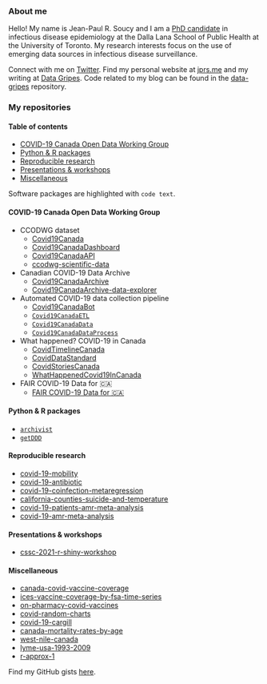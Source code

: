 ### About me

Hello! My name is Jean-Paul R. Soucy and I am a [PhD candidate](https://www.dlsph.utoronto.ca/program/phd-epidemiology/) in infectious disease epidemiology at the Dalla Lana School of Public Health at the University of Toronto. My research interests focus on the use of emerging data sources in infectious disease surveillance.

Connect with me on [Twitter](https://twitter.com/JPSoucy). Find my personal website at [jprs.me](https://jeanpaulsoucy.com/) and my writing at [Data Gripes](https://data.gripe/). Code related to my blog can be found in the [data-gripes](https://github.com/jeanpaulrsoucy/data-gripes) repository.

### My repositories

#### Table of contents

* [COVID-19 Canada Open Data Working Group](#covid-19-canada-open-data-working-group)
* [Python & R packages](#python--r-packages)
* [Reproducible research](#reproducible-research)
* [Presentations & workshops](#presentations--workshops)
* [Miscellaneous](#miscellaneous)

Software packages are highlighted with `code text`.

#### COVID-19 Canada Open Data Working Group

* CCODWG dataset
  * [Covid19Canada](https://github.com/ccodwg/Covid19Canada)
  * [Covid19CanadaDashboard](https://github.com/ccodwg/Covid19CanadaDashboard)
  * [Covid19CanadaAPI](https://github.com/ccodwg/Covid19CanadaAPI)
  * [ccodwg-scientific-data](https://github.com/ccodwg/ccodwg-scientific-data)
* Canadian COVID-19 Data Archive
  * [Covid19CanadaArchive](https://github.com/ccodwg/Covid19CanadaArchive)
  * [Covid19CanadaArchive-data-explorer](https://github.com/ccodwg/Covid19CanadaArchive-data-explorer)
* Automated COVID-19 data collection pipeline
  * [Covid19CanadaBot](https://github.com/ccodwg/Covid19CanadaBot)
  * [`Covid19CanadaETL`](https://github.com/ccodwg/Covid19CanadaETL)
  * [`Covid19CanadaData`](https://github.com/ccodwg/Covid19CanadaData)
  * [`Covid19CanadaDataProcess`](https://github.com/ccodwg/Covid19CanadaDataProcess)
* What happened? COVID-19 in Canada
  * [CovidTimelineCanada](https://github.com/ccodwg/CovidTimelineCanada)
  * [CovidDataStandard](https://github.com/ccodwg/CovidDataStandard)
  * [CovidStoriesCanada](https://github.com/ccodwg/CovidStoriesCanada)
  * [WhatHappenedCovid19InCanada](https://github.com/ccodwg/WhatHappenedCovid19InCanada)
* FAIR COVID-19 Data for 🇨🇦
  * [FAIR COVID-19 Data for 🇨🇦](https://github.com/ccodwg/FAIRCovid19DataProject)

#### Python & R packages

* [`archivist`](https://github.com/jeanpaulrsoucy/archivist)
* [`getDDD`](https://github.com/jeanpaulrsoucy/getDDD)

#### Reproducible research

* [covid-19-mobility](https://github.com/jeanpaulrsoucy/covid-19-mobility)
* [covid-19-antibiotic](https://github.com/jeanpaulrsoucy/covid-19-antibiotic)
* [covid-19-coinfection-metaregression](https://github.com/jeanpaulrsoucy/covid-19-coinfection-metaregression)
* [california-counties-suicide-and-temperature](https://github.com/jeanpaulrsoucy/california-counties-suicide-and-temperature)
* [covid-19-patients-amr-meta-analysis](https://github.com/jeanpaulrsoucy/covid-19-patients-amr-meta-analysis)
* [covid-19-amr-meta-analysis](https://github.com/jeanpaulrsoucy/covid-19-amr-meta-analysis)

#### Presentations & workshops

* [cssc-2021-r-shiny-workshop](https://github.com/jeanpaulrsoucy/cssc-2021-r-shiny-workshop)

#### Miscellaneous

* [canada-covid-vaccine-coverage](https://github.com/jeanpaulrsoucy/canada-covid-vaccine-coverage)
* [ices-vaccine-coverage-by-fsa-time-series](https://github.com/jeanpaulrsoucy/ices-vaccine-coverage-by-fsa-time-series)
* [on-pharmacy-covid-vaccines](https://github.com/jeanpaulrsoucy/on-pharmacy-covid-vaccines)
* [covid-random-charts](https://github.com/jeanpaulrsoucy/covid-random-charts)
* [covid-19-cargill](https://github.com/jeanpaulrsoucy/covid-19-cargill)
* [canada-mortality-rates-by-age](https://github.com/jeanpaulrsoucy/canada-mortality-rates-by-age)
* [west-nile-canada](https://github.com/jeanpaulrsoucy/west-nile-canada)
* [lyme-usa-1993-2009](https://github.com/jeanpaulrsoucy/lyme-usa-1993-2009)
* [r-approx-1](https://github.com/jeanpaulrsoucy/r-approx-1)

Find my GitHub gists [here](https://gist.github.com/jeanpaulrsoucy).
